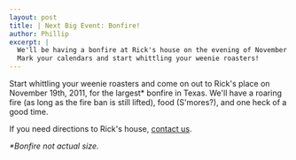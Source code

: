 ```yaml
---
layout: post
title: | Next Big Event: Bonfire!
author: Phillip
excerpt: |
  We'll be having a bonfire at Rick's house on the evening of November 19th.
  Mark your calendars and start whittling your weenie roasters!
---
```


Start whittling your weenie roasters and come on out to Rick's place on November 19th,
2011, for the largest* bonfire in Texas. We'll have a roaring fire (as long as
the fire ban is still lifted), food (S'mores?), and one heck of a good time.

If you need directions to Rick's house, [contact us](/contact/).

_\*Bonfire not actual size._